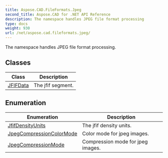 ```yaml
---
title: Aspose.CAD.FileFormats.Jpeg
second_title: Aspose.CAD for .NET API Reference
description: The namespace handles JPEG file format processing
type: docs
weight: 930
url: /net/aspose.cad.fileformats.jpeg/
---
```

The namespace handles JPEG file format processing.

## Classes

| Class | Description |
| --- | --- |
| [JFIFData](./jfifdata/) | The jfif segment. |
## Enumeration

| Enumeration | Description |
| --- | --- |
| [JfifDensityUnits](./jfifdensityunits/) | The jfif density units. |
| [JpegCompressionColorMode](./jpegcompressioncolormode/) | Сolor mode for jpeg images. |
| [JpegCompressionMode](./jpegcompressionmode/) | Compression mode for jpeg images. |


